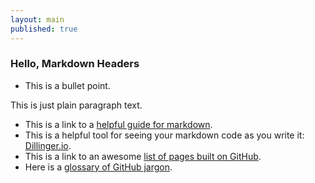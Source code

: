```yaml
---
layout: main
published: true
---
```


### Hello, Markdown Headers

* This is a bullet point.

This is just plain paragraph text.

* This is a link to a [helpful guide for markdown](https://guides.github.com/features/mastering-markdown/). 
* This is a helpful tool for seeing your markdown code as you write it: [Dillinger.io](http://dillinger.io).
* This is a link to an awesome [list of pages built on GitHub](http://gsa.github.io/Open-Data-Collaboration-Sandbox/website_examples/).
* Here is a [glossary of GitHub jargon](http://www.hardlystrictlybluegrass.com/2014/schedule/).
